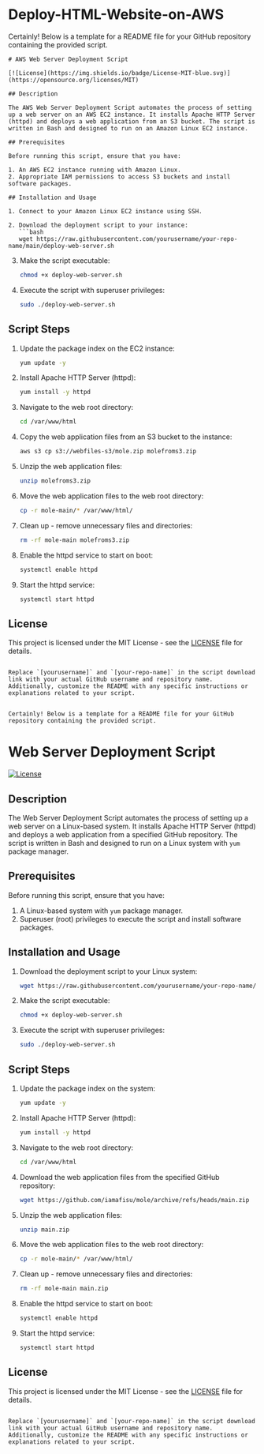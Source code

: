 # Deploy-HTML-Website-on-AWS

Certainly! Below is a template for a README file for your GitHub repository containing the provided script.

```
# AWS Web Server Deployment Script

[![License](https://img.shields.io/badge/License-MIT-blue.svg)](https://opensource.org/licenses/MIT)

## Description

The AWS Web Server Deployment Script automates the process of setting up a web server on an AWS EC2 instance. It installs Apache HTTP Server (httpd) and deploys a web application from an S3 bucket. The script is written in Bash and designed to run on an Amazon Linux EC2 instance.

## Prerequisites

Before running this script, ensure that you have:

1. An AWS EC2 instance running with Amazon Linux.
2. Appropriate IAM permissions to access S3 buckets and install software packages.

## Installation and Usage

1. Connect to your Amazon Linux EC2 instance using SSH.

2. Download the deployment script to your instance:
   ```bash
   wget https://raw.githubusercontent.com/yourusername/your-repo-name/main/deploy-web-server.sh
   ```

3. Make the script executable:
   ```bash
   chmod +x deploy-web-server.sh
   ```

4. Execute the script with superuser privileges:
   ```bash
   sudo ./deploy-web-server.sh
   ```

## Script Steps

1. Update the package index on the EC2 instance:
   ```bash
   yum update -y
   ```

2. Install Apache HTTP Server (httpd):
   ```bash
   yum install -y httpd
   ```

3. Navigate to the web root directory:
   ```bash
   cd /var/www/html
   ```

4. Copy the web application files from an S3 bucket to the instance:
   ```bash
   aws s3 cp s3://webfiles-s3/mole.zip molefroms3.zip
   ```

5. Unzip the web application files:
   ```bash
   unzip molefroms3.zip
   ```

6. Move the web application files to the web root directory:
   ```bash
   cp -r mole-main/* /var/www/html/
   ```

7. Clean up - remove unnecessary files and directories:
   ```bash
   rm -rf mole-main molefroms3.zip
   ```

8. Enable the httpd service to start on boot:
   ```bash
   systemctl enable httpd
   ```

9. Start the httpd service:
   ```bash
   systemctl start httpd
   ```

## License

This project is licensed under the MIT License - see the [LICENSE](LICENSE) file for details.
```

Replace `[yourusername]` and `[your-repo-name]` in the script download link with your actual GitHub username and repository name. Additionally, customize the README with any specific instructions or explanations related to your script.


Certainly! Below is a template for a README file for your GitHub repository containing the provided script.

```
# Web Server Deployment Script

[![License](https://img.shields.io/badge/License-MIT-blue.svg)](https://opensource.org/licenses/MIT)

## Description

The Web Server Deployment Script automates the process of setting up a web server on a Linux-based system. It installs Apache HTTP Server (httpd) and deploys a web application from a specified GitHub repository. The script is written in Bash and designed to run on a Linux system with `yum` package manager.

## Prerequisites

Before running this script, ensure that you have:

1. A Linux-based system with `yum` package manager.
2. Superuser (root) privileges to execute the script and install software packages.

## Installation and Usage

1. Download the deployment script to your Linux system:
   ```bash
   wget https://raw.githubusercontent.com/yourusername/your-repo-name/main/deploy-web-server.sh
   ```

2. Make the script executable:
   ```bash
   chmod +x deploy-web-server.sh
   ```

3. Execute the script with superuser privileges:
   ```bash
   sudo ./deploy-web-server.sh
   ```

## Script Steps

1. Update the package index on the system:
   ```bash
   yum update -y
   ```

2. Install Apache HTTP Server (httpd):
   ```bash
   yum install -y httpd
   ```

3. Navigate to the web root directory:
   ```bash
   cd /var/www/html
   ```

4. Download the web application files from the specified GitHub repository:
   ```bash
   wget https://github.com/iamafisu/mole/archive/refs/heads/main.zip
   ```

5. Unzip the web application files:
   ```bash
   unzip main.zip
   ```

6. Move the web application files to the web root directory:
   ```bash
   cp -r mole-main/* /var/www/html/
   ```

7. Clean up - remove unnecessary files and directories:
   ```bash
   rm -rf mole-main main.zip
   ```

8. Enable the httpd service to start on boot:
   ```bash
   systemctl enable httpd
   ```

9. Start the httpd service:
   ```bash
   systemctl start httpd
   ```

## License

This project is licensed under the MIT License - see the [LICENSE](LICENSE) file for details.
```

Replace `[yourusername]` and `[your-repo-name]` in the script download link with your actual GitHub username and repository name. Additionally, customize the README with any specific instructions or explanations related to your script.
